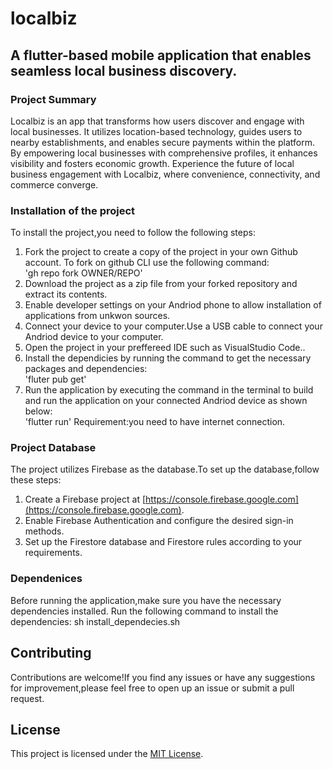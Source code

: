 # localbiz
## A flutter-based mobile application that enables seamless local business discovery.
### Project Summary
Localbiz is an  app that transforms how users discover and engage with local businesses. It utilizes location-based technology, guides users to nearby establishments, and enables secure payments within the platform. By empowering local businesses with comprehensive profiles, it enhances visibility and fosters economic growth. Experience the future of local business engagement with Localbiz, where convenience, connectivity, and commerce converge.

### Installation of the project
To install the project,you need to follow the following steps:
1. Fork the project to create a copy of the project in your own Github account.
To fork on github CLI use the following command:                  
   'gh repo fork OWNER/REPO'
2. Download the project as a zip file from your forked repository and extract its contents.
3. Enable developer settings on your Andriod phone to allow installation of applications from unkwon sources.
4. Connect your device to your computer.Use a USB cable to connect your Andriod device to your computer.
5. Open the project in your preffereed IDE such as VisualStudio Code..
6. Install the dependicies by running the command  to get the necessary packages and dependencies:                             
'fluter pub get'
7. Run the application by executing the command in the terminal to build and run the application on your connected Andriod device as shown below:                                           
'flutter run'
Requirement:you need to have internet connection.

### Project Database
The project utilizes Firebase as the database.To set up the database,follow these steps:
1. Create a Firebase project at [https://console.firebase.google.com](https://console.firebase.google.com).
2. Enable Firebase Authentication and configure the desired sign-in methods.
3. Set up the Firestore database and Firestore rules according to your requirements.

### Dependenices 
Before running the application,make sure you have the necessary dependencies installed.
Run the following command to install the dependencies:
sh install_dependecies.sh

## Contributing 
Contributions are welcome!If you find any issues or have any suggestions for improvement,please feel free to open up an issue or submit a pull request.

## License
This project is licensed under the [MIT License](LICENSE).

